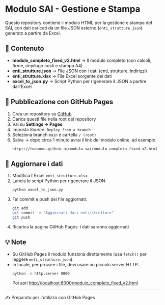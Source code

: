 # Modulo SAI - Gestione e Stampa

Questo repository contiene il modulo HTML per la gestione e stampa del SAI,
con dati caricati da un file JSON esterno (`enti_strutture.json`) generato a partire da Excel.

## 📂 Contenuto
- **modulo_completo_fixed_v2.html** → Il modulo completo (con calcoli, firme, riepilogo costi e stampa A4)
- **enti_strutture.json** → File JSON con i dati (enti, strutture, indirizzi)
- **enti_strutture.xlsx** → File Excel sorgente dei dati
- **excel_to_json.py** → Script Python per rigenerare il JSON a partire dall'Excel

## 🚀 Pubblicazione con GitHub Pages
1. Crea un repository su [GitHub](https://github.com/new)
2. Carica questi file nella root del repository
3. Vai su **Settings → Pages**
4. Imposta *Source*: `Deploy from a branch`
5. Seleziona branch `main` e cartella `/ (root)`
6. Salva → dopo circa 1 minuto avrai il link del modulo online, ad esempio:
   ```
   https://tuonome.github.io/modulo-sai/modulo_completo_fixed_v2.html
   ```

## 🔄 Aggiornare i dati
1. Modifica l'Excel `enti_strutture.xlsx`
2. Lancia lo script Python per rigenerare il JSON:
   ```bash
   python excel_to_json.py
   ```
3. Fai commit e push dei file aggiornati:
   ```bash
   git add .
   git commit -m "Aggiornati dati enti/strutture"
   git push
   ```
4. Ricarica la pagina GitHub Pages: i dati saranno aggiornati

## 💡 Note
- Su GitHub Pages il modulo funziona direttamente (usa `fetch()` per leggere `enti_strutture.json`).
- In locale, per provare i file, devi usare un piccolo server HTTP:
  ```bash
  python -m http.server 8000
  ```
  Poi apri [http://localhost:8000/modulo_completo_fixed_v2.html](http://localhost:8000/modulo_completo_fixed_v2.html)

---
✍️ Preparato per l'utilizzo con GitHub Pages
